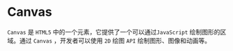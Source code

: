 # Canvas

`Canvas` 是 `HTML5` 中的一个元素，它提供了一个可以通过`JavaScript` 绘制图形的区域。通过 `Canvas` ，开发者可以使用 `2D` 绘图 `API` 绘制图形、图像和动画等。
